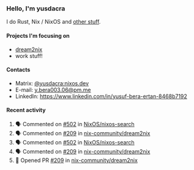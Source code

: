 ### Hello, I'm yusdacra

I do Rust, Nix / NixOS and [other stuff](https://yusdacra.gitlab.io/about).

#### Projects I'm focusing on

- [dream2nix](https://github.com/nix-community/dream2nix)
- work stuff!

#### Contacts

- Matrix: [@yusdacra:nixos.dev](https://matrix.to/#/@yusdacra:nixos.dev)
- E-mail: y.bera003.06@pm.me
- LinkedIn: https://www.linkedin.com/in/yusuf-bera-ertan-8468b7192

#### Recent activity

<!--START_SECTION:activity-->
1. 🗣 Commented on [#502](https://github.com/NixOS/nixos-search/issues/502) in [NixOS/nixos-search](https://github.com/NixOS/nixos-search)
2. 🗣 Commented on [#209](https://github.com/nix-community/dream2nix/issues/209) in [nix-community/dream2nix](https://github.com/nix-community/dream2nix)
3. 🗣 Commented on [#502](https://github.com/NixOS/nixos-search/issues/502) in [NixOS/nixos-search](https://github.com/NixOS/nixos-search)
4. 🗣 Commented on [#209](https://github.com/nix-community/dream2nix/issues/209) in [nix-community/dream2nix](https://github.com/nix-community/dream2nix)
5. 💪 Opened PR [#209](https://github.com/nix-community/dream2nix/pull/209) in [nix-community/dream2nix](https://github.com/nix-community/dream2nix)
<!--END_SECTION:activity-->
